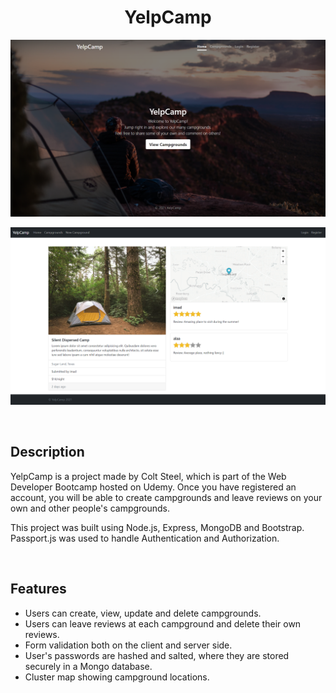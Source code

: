 <h1 align="center">YelpCamp</h1>  

![Home page screenshot](https://raw.githubusercontent.com/imadosan/YelpCamp/main/public/screenshots/Home_Page.png)

![Campground view page screenshot](https://raw.githubusercontent.com/imadosan/YelpCamp/main/public/screenshots/View_Page.png)

<br/>

## Description
YelpCamp is a project made by Colt Steel, which is part of the Web Developer Bootcamp hosted on Udemy. Once you have registered an account, you will be able to create campgrounds and leave reviews on your own and other people's campgrounds.

This project was built using Node.js, Express, MongoDB and Bootstrap. Passport.js was used to handle Authentication and Authorization.
 
<br/>

## Features
* Users can create, view, update and delete campgrounds.
* Users can leave reviews at each campground and delete their own reviews.
* Form validation both on the client and server side.
* User's passwords are hashed and salted, where they are stored securely in a Mongo database.
* Cluster map showing campground locations.